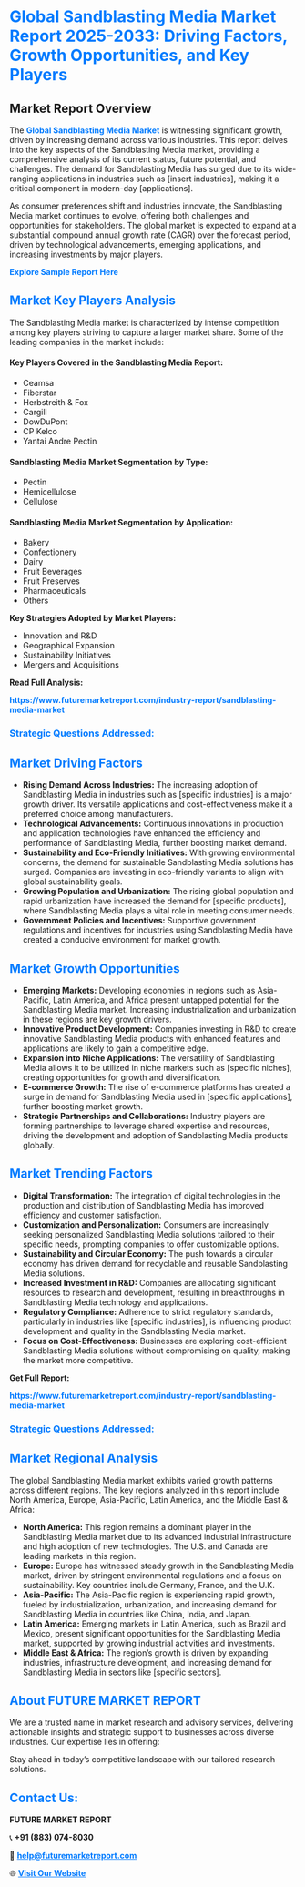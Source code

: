 <h1 style="color: #007BFF;">Global Sandblasting Media Market Report 2025-2033: Driving Factors, Growth Opportunities, and Key Players</h1>

<section id="overview">
<h2>Market Report Overview</h2>
<p>The <a href="https://www.futuremarketreport.com/industry-report/sandblasting-media-market" style="color: #007BFF; text-decoration: none;"><strong>Global Sandblasting Media Market</strong></a> is witnessing significant growth, driven by increasing demand across various industries. This report delves into the key aspects of the Sandblasting Media market, providing a comprehensive analysis of its current status, future potential, and challenges. The demand for Sandblasting Media has surged due to its wide-ranging applications in industries such as [insert industries], making it a critical component in modern-day [applications].</p>
<p>As consumer preferences shift and industries innovate, the Sandblasting Media market continues to evolve, offering both challenges and opportunities for stakeholders. The global market is expected to expand at a substantial compound annual growth rate (CAGR) over the forecast period, driven by technological advancements, emerging applications, and increasing investments by major players.</p>
</section>

<section id="overview">
<p><a href="https://www.futuremarketreport.com/request-sample/reportId=33121" style="color: #007BFF; text-decoration: none;"><strong>Explore Sample Report Here</strong></a></p>
</section>

<section id="key-players">
<h2 style="color: #007BFF;">Market Key Players Analysis</h2>
<p>The Sandblasting Media market is characterized by intense competition among key players striving to capture a larger market share. Some of the leading companies in the market include:</p>
<h4>Key Players Covered in the Sandblasting Media Report:</h4>
<ul><li>Ceamsa</li><li>Fiberstar</li><li>Herbstreith &amp; Fox</li><li>Cargill</li><li>DowDuPont</li><li>CP Kelco</li><li>Yantai Andre Pectin</li></ul>
<h4>Sandblasting Media Market Segmentation by Type:</h4>
<ul><li>Pectin</li><li>Hemicellulose</li><li>Cellulose</li></ul>

<h4>Sandblasting Media Market Segmentation by Application:</h4>
<ul><li>Bakery</li><li>Confectionery</li><li>Dairy</li><li>Fruit Beverages</li><li>Fruit Preserves</li><li>Pharmaceuticals</li><li>Others</li></ul>
<p><strong>Key Strategies Adopted by Market Players:</strong></p>
<ul>
<li>Innovation and R&D</li>
<li>Geographical Expansion</li>
<li>Sustainability Initiatives</li>
<li>Mergers and Acquisitions</li>
</ul>
</section>

<section>
<p><strong>Read Full Analysis: </strong></p><a href="https://www.futuremarketreport.com/industry-report/sandblasting-media-market" style="color: #007BFF; text-decoration: none;"><strong>https://www.futuremarketreport.com/industry-report/sandblasting-media-market</strong></a>
<h3 style="color: #007BFF;">Strategic Questions Addressed:</h3>
</section>

<section id="driving-factors">
<h2 style="color: #007BFF;">Market Driving Factors</h2>
<ul>
<li><strong>Rising Demand Across Industries:</strong> The increasing adoption of Sandblasting Media in industries such as [specific industries] is a major growth driver. Its versatile applications and cost-effectiveness make it a preferred choice among manufacturers.</li>
<li><strong>Technological Advancements:</strong> Continuous innovations in production and application technologies have enhanced the efficiency and performance of Sandblasting Media, further boosting market demand.</li>
<li><strong>Sustainability and Eco-Friendly Initiatives:</strong> With growing environmental concerns, the demand for sustainable Sandblasting Media solutions has surged. Companies are investing in eco-friendly variants to align with global sustainability goals.</li>
<li><strong>Growing Population and Urbanization:</strong> The rising global population and rapid urbanization have increased the demand for [specific products], where Sandblasting Media plays a vital role in meeting consumer needs.</li>
<li><strong>Government Policies and Incentives:</strong> Supportive government regulations and incentives for industries using Sandblasting Media have created a conducive environment for market growth.</li>
</ul>
</section>

<section id="growth-opportunities">
<h2 style="color: #007BFF;">Market Growth Opportunities</h2>
<ul>
<li><strong>Emerging Markets:</strong> Developing economies in regions such as Asia-Pacific, Latin America, and Africa present untapped potential for the Sandblasting Media market. Increasing industrialization and urbanization in these regions are key growth drivers.</li>
<li><strong>Innovative Product Development:</strong> Companies investing in R&D to create innovative Sandblasting Media products with enhanced features and applications are likely to gain a competitive edge.</li>
<li><strong>Expansion into Niche Applications:</strong> The versatility of Sandblasting Media allows it to be utilized in niche markets such as [specific niches], creating opportunities for growth and diversification.</li>
<li><strong>E-commerce Growth:</strong> The rise of e-commerce platforms has created a surge in demand for Sandblasting Media used in [specific applications], further boosting market growth.</li>
<li><strong>Strategic Partnerships and Collaborations:</strong> Industry players are forming partnerships to leverage shared expertise and resources, driving the development and adoption of Sandblasting Media products globally.</li>
</ul>
</section>

<section id="trending-factors">
<h2 style="color: #007BFF;">Market Trending Factors</h2>
<ul>
<li><strong>Digital Transformation:</strong> The integration of digital technologies in the production and distribution of Sandblasting Media has improved efficiency and customer satisfaction.</li>
<li><strong>Customization and Personalization:</strong> Consumers are increasingly seeking personalized Sandblasting Media solutions tailored to their specific needs, prompting companies to offer customizable options.</li>
<li><strong>Sustainability and Circular Economy:</strong> The push towards a circular economy has driven demand for recyclable and reusable Sandblasting Media solutions.</li>
<li><strong>Increased Investment in R&D:</strong> Companies are allocating significant resources to research and development, resulting in breakthroughs in Sandblasting Media technology and applications.</li>
<li><strong>Regulatory Compliance:</strong> Adherence to strict regulatory standards, particularly in industries like [specific industries], is influencing product development and quality in the Sandblasting Media market.</li>
<li><strong>Focus on Cost-Effectiveness:</strong> Businesses are exploring cost-efficient Sandblasting Media solutions without compromising on quality, making the market more competitive.</li>
</ul>
</section>

<section>
<p><strong>Get Full Report: </strong></p><a href="https://www.futuremarketreport.com/industry-report/sandblasting-media-market" style="color: #007BFF; text-decoration: none;"><strong>https://www.futuremarketreport.com/industry-report/sandblasting-media-market</strong></a>
<h3 style="color: #007BFF;">Strategic Questions Addressed:</h3>
</section>


<section id="regional-analysis">
<h2 style="color: #007BFF;">Market Regional Analysis</h2>
<p>The global Sandblasting Media market exhibits varied growth patterns across different regions. The key regions analyzed in this report include North America, Europe, Asia-Pacific, Latin America, and the Middle East & Africa:</p>
<ul>
<li><strong>North America:</strong> This region remains a dominant player in the Sandblasting Media market due to its advanced industrial infrastructure and high adoption of new technologies. The U.S. and Canada are leading markets in this region.</li>
<li><strong>Europe:</strong> Europe has witnessed steady growth in the Sandblasting Media market, driven by stringent environmental regulations and a focus on sustainability. Key countries include Germany, France, and the U.K.</li>
<li><strong>Asia-Pacific:</strong> The Asia-Pacific region is experiencing rapid growth, fueled by industrialization, urbanization, and increasing demand for Sandblasting Media in countries like China, India, and Japan.</li>
<li><strong>Latin America:</strong> Emerging markets in Latin America, such as Brazil and Mexico, present significant opportunities for the Sandblasting Media market, supported by growing industrial activities and investments.</li>
<li><strong>Middle East & Africa:</strong> The region’s growth is driven by expanding industries, infrastructure development, and increasing demand for Sandblasting Media in sectors like [specific sectors].</li>
</ul>
</section>

<footer>
<h2 style="color: #007BFF;">About FUTURE MARKET REPORT</h2>
<p>We are a trusted name in market research and advisory services, delivering actionable insights and strategic support to businesses across diverse industries. Our expertise lies in offering:</p>

<p>Stay ahead in today’s competitive landscape with our tailored research solutions.</p>

<h2 style="color: #007BFF;">Contact Us:</h2>
<p><strong>FUTURE MARKET REPORT</strong></p>
<p>📞 <strong>+91 (883) 074-8030</strong></p>
<p>📧 <strong><a href="mailto:help@futuremarketreport.com" style="color: #007BFF;">help@futuremarketreport.com</a></strong></p>
<p>🌐 <strong><a href="https://www.futuremarketreport.com/" style="color: #007BFF;">Visit Our Website</a></strong></p>
</footer>